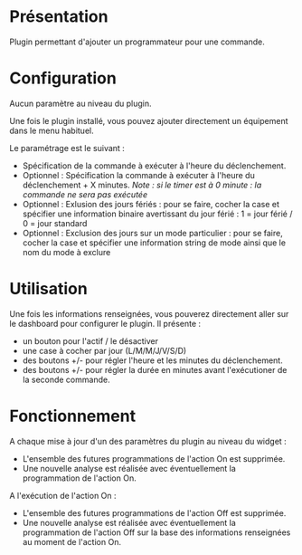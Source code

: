 Présentation 
===

Plugin permettant d'ajouter un programmateur pour une commande.

Configuration
===

Aucun paramètre au niveau du plugin.

Une fois le plugin installé, vous pouvez ajouter directement un équipement dans le menu habituel.

Le paramétrage est le suivant :
- Spécification de la commande à exécuter à l'heure du déclenchement.
- Optionnel : Spécification la commande à exécuter à l'heure du déclenchement + X minutes.
*Note : si le timer est à 0 minute : la commande ne sera pas exécutée*
- Optionnel : Exlusion des jours fériés : pour se faire, cocher la case et spécifier une information binaire avertissant du jour férié : 1 = jour férié / 0 = jour standard
- Optionnel : Exclusion des jours sur un mode particulier : pour se faire, cocher la case et spécifier une information string de mode ainsi que le nom du mode à exclure

Utilisation
===

Une fois les informations renseignées, vous pouverez directement aller sur le dashboard pour configurer le plugin.
Il présente :
- un bouton pour l'actif / le désactiver
- une case à cocher par jour (L/M/M/J/V/S/D)
- des boutons +/- pour régler l'heure et les minutes du déclenchement.
- des boutons +/- pour régler la durée en minutes avant l'exécutioner de la seconde commande.

Fonctionnement
===

A chaque mise à jour d'un des paramètres du plugin au niveau du widget :
- L'ensemble des futures programmations de l'action On est supprimée.
- Une nouvelle analyse est réalisée avec éventuellement la programmation de l'action On.

A l'exécution de l'action On :
- L'ensemble des futures programmations de l'action Off est supprimée.
- Une nouvelle analyse est réalisée avec éventuellement la programmation de l'action Off sur la base des informations renseignées au moment de l'action On.
